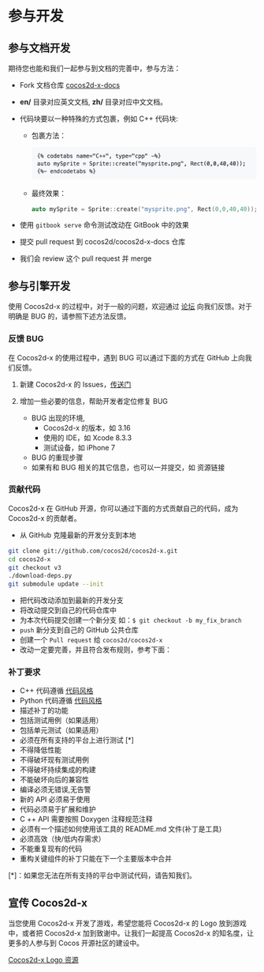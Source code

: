 # 参与开发

## 参与文档开发

期待您也能和我们一起参与到文档的完善中，参与方法：

* Fork 文档仓库 [cocos2d-x-docs](https://github.com/cocos2d/cocos2d-x-docs)
* **en/** 目录对应英文文档, **zh/** 目录对应中文文档。
* 代码块要以一种特殊的方式包裹，例如 C++ 代码块:

  * 包裹方法：

    ![](res/codeblock.png)

  * 最终效果：

    ```cpp
    auto mySprite = Sprite::create("mysprite.png", Rect(0,0,40,40));
    ```

* 使用 `gitbook serve` 命令测试改动在 GitBook 中的效果
* 提交 pull request 到 cocos2d/cocos2d-x-docs 仓库
* 我们会 review 这个 pull request 并 merge

## 参与引擎开发

使用 Cocos2d-x 的过程中，对于一般的问题，欢迎通过 [论坛](http://forum.cocos.com/c/cocos2d-x) 向我们反馈。对于明确是 BUG 的，请参照下述方法反馈。

### 反馈 BUG

在 Cocos2d-x 的使用过程中，遇到 BUG 可以通过下面的方式在 GitHub 上向我们反馈。

1.  新建 Cocos2d-x 的 Issues，[传送门](https://github.com/cocos2d/cocos2d-x/issues/new)

1.  增加一些必要的信息，帮助开发者定位修复 BUG
    * BUG 出现的环境,
      * Cocos2d-x 的版本，如 3.16
      * 使用的 IDE，如 Xcode 8.3.3
      * 测试设备，如 iPhone 7
    * BUG 的重现步骤
    * 如果有和 BUG 相关的其它信息，也可以一并提交，如 资源链接

### 贡献代码

Cocos2d-x 在 GitHub 开源，你可以通过下面的方式贡献自己的代码，成为 Cocos2d-x 的贡献者。

* 从 GitHub 克隆最新的开发分支到本地

```bash
git clone git://github.com/cocos2d/cocos2d-x.git
cd cocos2d-x
git checkout v3
./download-deps.py
git submodule update --init
```

* 把代码改动添加到最新的开发分支
* 将改动提交到自己的代码仓库中
* 为本次代码提交创建一个新分支 如：`$ git checkout -b my_fix_branch`
* `push` 新分支到自己的 GitHub 公共仓库
* 创建一个 `Pull request` 给 `cocos2d/cocos2d-x`
* 改动一定要完善，并且符合发布规则，参考下面：

### 补丁要求

* C++ 代码遵循 [代码风格](https://github.com/cocos2d/cocos2d-x/blob/v3/docs/CODING_STYLE.md)
* Python 代码遵循 [代码风格](https://www.python.org/dev/peps/pep-0008/)
* 描述补丁的功能
* 包括测试用例（如果适用）
* 包括单元测试（如果适用）
* 必须在所有支持的平台上进行测试 [*]
* 不得降低性能
* 不得破坏现有测试用例
* 不得破坏持续集成的构建
* 不能破坏向后的兼容性
* 编译必须无错误,无告警
* 新的 API 必须易于使用
* 代码必须易于扩展和维护
* C ++ API 需要按照 Doxygen 注释规范注释
* 必须有一个描述如何使用该工具的 README.md 文件(补丁是工具)
* 必须高效（快/低内存需求）
* 不能重复现有的代码
* 重构关键组件的补丁只能在下一个主要版本中合并

[*]：如果您无法在所有支持的平台中测试代码，请告知我们。

## 宣传 Cocos2d-x

当您使用 Cocos2d-x 开发了游戏，希望您能将 Cocos2d-x 的 Logo 放到游戏中，或者把 Cocos2d-x 加到致谢中。让我们一起提高 Cocos2d-x 的知名度，让更多的人参与到 Cocos 开源社区的建设中。

[Cocos2d-x Logo 资源](http://www.cocos2d-x.org/images/logo.png)
